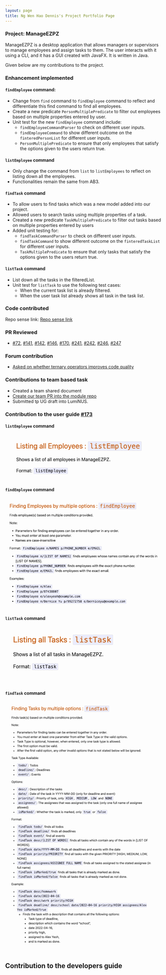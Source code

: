 ```yaml
---
layout: page
title: Ng Wen Hao Dennis's Project Portfolio Page
---
```


### Project: ManageEZPZ

ManageEZPZ is a desktop application that allows managers or supervisors to manage employees and assign tasks to them. The user interacts with it using a CLI, and it has a GUI created with JavaFX. It is written in Java.

Given below are my contributions to the project.

### Enhancement implemented

#### `findEmployee` command:
* Change  from `find` command to `findEmployee` command to reflect and differentiate this find command to find all employees.
* Create a new predicate `PersonMultiplePredicate` to filter out employees based on multiple properties entered by user.
* Unit test for the new `findEmployee` command include:
  * `findEmployeeCommandParser` to check on different user inputs.
  * `findEmployeeCommand` to show different outcome on the `finteredPersonList` for different user inputs.
  * `PersonMultiplePredicate` to ensure that only employees that satisfy the options given to the users return true.

#### `listEmployee` command
* Only change the command from `list` to `listEmployees` to reflect on listing down all the employees.
* Functionalities remain the same from AB3.

#### `findTask` command
* To allow users to find tasks which was a new model added into our project.
* Allowed users to search tasks using multiple properties of a task.
* Created a new predicate `TaskMultiplePredicate` to filter out tasks based on multiple properties entered by users
* Added unit testing for:
  * `findTaskCommandParser` to check on different user inputs.
  * `findTaskCommand` to show different outcome on the `finteredTaskList` for different user inputs.
  * `TaskMultiplePredicate` to ensure that only tasks that satisfy the options given to the users return true.

#### `listTask` command
* List down all the tasks in the filteredList.
* Unit test for `listTask` to use the following test cases:
  * When the current task list is already filtered.
  * When the user task list already shows all task in the task list.

### Code contributed

Repo sense link: [Repo sense link](https://nus-cs2103-ay2122s2.github.io/tp-dashboard/?search=denniszedead&breakdown=true&sort=groupTitle&sortWithin=title&since=2022-02-18&timeframe=commit&mergegroup=&groupSelect=groupByRepos&checkedFileTypes=docs~functional-code~test-code~other)

### PR Reviewed

* [#72](https://github.com/AY2122S2-CS2103-F11-1/tp/pull/72), 
[#141](https://github.com/AY2122S2-CS2103-F11-1/tp/pull/141), 
[#142](https://github.com/AY2122S2-CS2103-F11-1/tp/pull/142), 
[#146](https://github.com/AY2122S2-CS2103-F11-1/tp/pull/146), 
[#170](https://github.com/AY2122S2-CS2103-F11-1/tp/pull/170), 
[#241](https://github.com/AY2122S2-CS2103-F11-1/tp/pull/241), 
[#242](https://github.com/AY2122S2-CS2103-F11-1/tp/pull/242), 
[#246](https://github.com/AY2122S2-CS2103-F11-1/tp/pull/246), 
[#247](https://github.com/AY2122S2-CS2103-F11-1/tp/pull/247)

### Forum contribution

* [Asked on whether ternary operators improves code quality](https://github.com/nus-cs2103-AY2122S2/forum/issues/131)

### Contributions to team based task

* Created a team shared document
* [Create our team PR into the module repo](https://github.com/nus-cs2103-AY2122S2/tp/pull/62)
* Submitted tp UG draft into LumiNUS.

### Contribution to the user guide [#173](https://github.com/AY2122S2-CS2103-F11-1/tp/pull/173)

#### `listEmployee` command

![`listEmployee` command](../images/UGListEmployee.png)

#### `findEmployee` command

![`findEmployee` command](../images/UGFindEmployee.png)

#### `listTask` command

![`listTask` command](../images/UGListTask.png)

#### `findTask` command

![`findTask` command](../images/UGFindTask.png)

## Contribution to the developers guide
